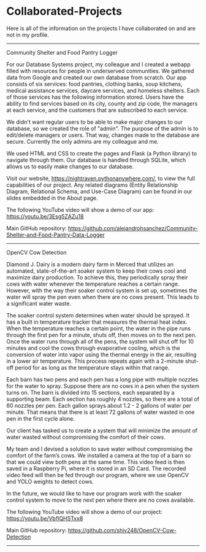 # Collaborated-Projects
Here is all of the information on the projects I have collaborated on and are not in my profile.

-------------------------------------------------------------------------------

Community Shelter and Food Pantry Logger

For our Database Systems project, my colleague and I created a webapp filled with resources for people in underserved communities. We gathered data from Google and created our own database from scratch. Our app consists of six services: food pantries, clothing banks, soup kitchens, medical assistance services, daycare services, and homeless shelters. Each of those services has the following information stored. Users have the ability to find services based on its city, county and zip code, the managers at each service, and the customers that are subscribed to each service.

We didn't want regular users to be able to make major changes to our database, so we created the role of "admin". The purpose of the admin is to edit/delete managers or users. That way, changes made to the database are secure. Currently the only admins are my colleague and me.

We used HTML and CSS to create the pages and Flask (a Python library) to navigate through them. Our database is handled through SQLite, which allows us to easily make changes to our database.

Visit our website, https://nightraven.pythonanywhere.com/, to view the full capabilities of our project. Any related diagrams (Entity Relationship Diagram, Relational Schema, and Use-Case Diagram) can be found in our slides embedded in the About page.

The following YouTube video will show a demo of our app: https://youtu.be/3Esg5ZAZu18

Main GitHub repository: https://github.com/alejandrohsanchez/Community-Shelter-and-Food-Pantry-Data-Logger

-------------------------------------------------------------------------------

OpenCV Cow Detection

Diamond J. Dairy is a modern dairy farm in Merced that utilizes an automated, state-of-the-art soaker system to keep their cows cool and maximize dairy production. To achieve this, they periodically spray their cows with water whenever the temperature reaches a certain range. However, with the way their soaker control system is set up, sometimes the water will spray the pen even when there are no cows present. This leads to a significant water waste.

The soaker control system determines when water should be sprayed. It has a built in temperature tracker that measures the thermal heat index. When the temperature reaches a certain point, the water in the pipe runs through the first pen for a minute, shuts off, then moves on to the next pen. Once the water runs through all of the pens, the system will shut off for 10 minutes and cool the cows through evaporative cooling, which is the conversion of water into vapor using the thermal energy in the air, resulting in a lower air temperature. This process repeats again with a 2-minute shut-off period for as long as the temperature stays within that range.

Each barn has two pens and each pen has a long pipe with multiple nozzles for the water to spray. Suppose there are no cows in a pen when the system turns on. The barn is divided into 15 sections, each separated by a supporting beam. Each section has roughly 4 nozzles, so there are a total of 60 nozzles per pen. Each gallon sprays about 1.2 - 2 gallons of water per minute. That means that there is at least 72 gallons of water wasted in one pen in the first cycle alone.

Our client has tasked us to create a system that will minimize the amount of water wasted without compromising the comfort of their cows.

My team and I devised a solution to save water without compromising the comfort of the farm’s cows. We installed a camera at the top of a barn so that we could view both pens at the same time. This video feed is then saved in a Raspberry Pi, where it is stored in an SD Card. The recorded video feed will then be fed through our program, where we use OpenCV and YOLO weights to detect cows.

In the future, we would like to have our program work with the soaker control system to move to the next pen where there are no cows available.

The following YouTube video will show a demo of our project: https://youtu.be/VbfIQHSTxx8

Main GitHub repository: https://github.com/shiv248/OpenCV-Cow-Detection

-------------------------------------------------------------------------------
